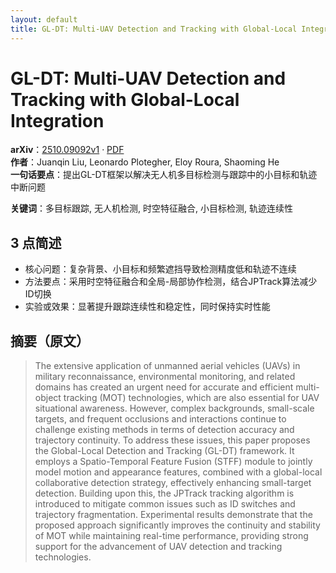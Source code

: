 ```yaml
---
layout: default
title: GL-DT: Multi-UAV Detection and Tracking with Global-Local Integration
---
```


# GL-DT: Multi-UAV Detection and Tracking with Global-Local Integration
**arXiv**：[2510.09092v1](https://arxiv.org/abs/2510.09092) · [PDF](https://arxiv.org/pdf/2510.09092.pdf)  
**作者**：Juanqin Liu, Leonardo Plotegher, Eloy Roura, Shaoming He  
**一句话要点**：提出GL-DT框架以解决无人机多目标检测与跟踪中的小目标和轨迹中断问题

**关键词**：多目标跟踪, 无人机检测, 时空特征融合, 小目标检测, 轨迹连续性

## 3 点简述
- 核心问题：复杂背景、小目标和频繁遮挡导致检测精度低和轨迹不连续
- 方法要点：采用时空特征融合和全局-局部协作检测，结合JPTrack算法减少ID切换
- 实验或效果：显著提升跟踪连续性和稳定性，同时保持实时性能

## 摘要（原文）

> The extensive application of unmanned aerial vehicles (UAVs) in military
> reconnaissance, environmental monitoring, and related domains has created an
> urgent need for accurate and efficient multi-object tracking (MOT)
> technologies, which are also essential for UAV situational awareness. However,
> complex backgrounds, small-scale targets, and frequent occlusions and
> interactions continue to challenge existing methods in terms of detection
> accuracy and trajectory continuity. To address these issues, this paper
> proposes the Global-Local Detection and Tracking (GL-DT) framework. It employs
> a Spatio-Temporal Feature Fusion (STFF) module to jointly model motion and
> appearance features, combined with a global-local collaborative detection
> strategy, effectively enhancing small-target detection. Building upon this, the
> JPTrack tracking algorithm is introduced to mitigate common issues such as ID
> switches and trajectory fragmentation. Experimental results demonstrate that
> the proposed approach significantly improves the continuity and stability of
> MOT while maintaining real-time performance, providing strong support for the
> advancement of UAV detection and tracking technologies.

